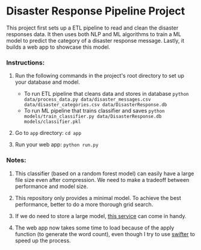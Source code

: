 # Disaster Response Pipeline Project
This project first sets up a ETL pipeline to read and clean the disaster responses data. It then uses both NLP and ML algorithms to train a ML model to predict the category of a disaster response message. Lastly, it builds a web app to showcase this model.

### Instructions:
1. Run the following commands in the project's root directory to set up your database and model.

    - To run ETL pipeline that cleans data and stores in database
        `python data/process_data.py data/disaster_messages.csv data/disaster_categories.csv data/DisasterResponse.db`
    - To run ML pipeline that trains classifier and saves
        `python models/train_classifier.py data/DisasterResponse.db models/classifier.pkl`

2. Go to `app` directory: `cd app`

3. Run your web app: `python run.py`

### Notes:
1. This classifier (based on a random forest model) can easily have a large file size even after compression. We need to make a tradeoff between performance and model size.

2. This repository only provides a minimal model. To achieve the best performance, better to do a more thorough grid search.

3. If we do need to store a large model, [this service](https://git-lfs.github.com/) can come in handy.

4. The web app now takes some time to load because of the apply function (to generate the word count), even though I try to use [swifter](https://github.com/jmcarpenter2/swifter) to speed up the process.